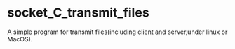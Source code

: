 socket_C_transmit_files
=======================

A simple program for transmit files(including client and server,under linux or MacOS).
